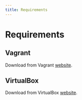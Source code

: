 ```yaml
---
title: Requirements
---
```


# Requirements

## Vagrant

Download from Vagrant [website](https://vagrantup.com/).

## VirtualBox

Download from VirtualBox [website](https://www.virtualbox.org/wiki/Downloads).
